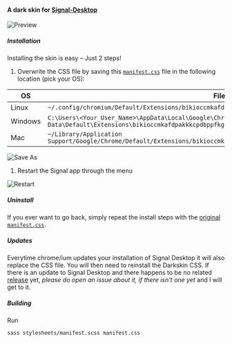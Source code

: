 #### A dark skin for [Signal-Desktop](https://github.com/WhisperSystems/Signal-Desktop)
![Preview](https://raw.github.com/grandchild/Signal-Desktop-Darkskin/master/img/screenshot.png)


##### Installation
Installing the skin is easy – Just 2 steps!

1. Overwrite the CSS file by saving this [`manifest.css`](https://raw.github.com/grandchild/Signal-Desktop-Darkskin/master/manifest.css) file in the following location (pick your OS):

 OS  | File Location
--- | -------------
Linux   | `~/.config/chromium/Default/Extensions/bikioccmkafdpakkkcpdbppfkghcmihk/0.8.0_0/stylesheets/manifest.css`
Windows | `C:\Users\<Your_User_Name>\AppData\Local\Google\Chrome\User Data\Default\Extensions\bikioccmkafdpakkkcpdbppfkghcmihk\0.8.0_0\stylesheets\manifest.css`
Mac     | `~/Library/Application Support/Google/Chrome/Default/Extensions/bikioccmkafdpakkkcpdbppfkghcmihk/0.8.0_0/stylesheets/manifest.css`

 ![Save As](https://raw.github.com/grandchild/Signal-Desktop-Darkskin/master/img/install.png)

1. Restart the Signal app through the menu

 ![Restart](https://raw.github.com/grandchild/Signal-Desktop-Darkskin/master/img/restart.png)

##### Uninstall
If you ever want to go back, simply repeat the install steps with the [original `manifest.css`](https://github.com/WhisperSystems/Signal-Desktop/raw/v0.8.0/stylesheets/manifest.css).

##### Updates
Everytime chrome/ium updates your installation of Signal Desktop it will also replace the CSS file. You will then need to reinstall the Darkskin CSS. If there is an update to Signal Desktop and there happens to be no related [release](https://github.com/grandchild/Signal-Desktop-Darkskin/releases) yet, *please do open an issue about it, if there isn't one yet* and I will get to it.


##### Building
Run
```
sass stylesheets/manifest.scss manifest.css
```

